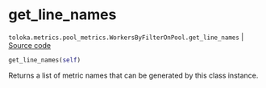 # get_line_names
`toloka.metrics.pool_metrics.WorkersByFilterOnPool.get_line_names` | [Source code](https://github.com/Toloka/toloka-kit/blob/v0.1.24/src/metrics/pool_metrics.py#L396)

```python
get_line_names(self)
```

Returns a list of metric names that can be generated by this class instance.

